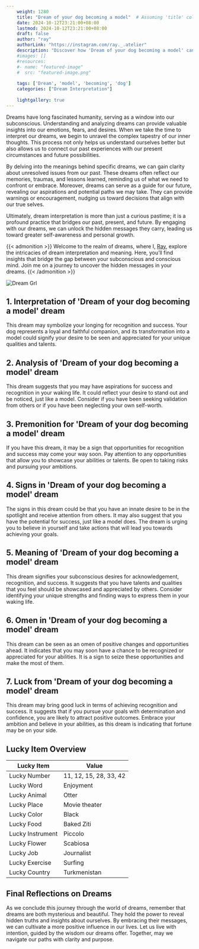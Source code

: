 ```yaml
---
    weight: 1280
    title: "Dream of your dog becoming a model"  # Assuming 'title' column exists
    date: 2024-10-12T23:21:00+08:00
    lastmod: 2024-10-12T23:21:00+08:00
    draft: false
    author: "ray"
    authorLink: "https://instagram.com/ray._.atelier"
    description: "Discover how 'Dream of your dog becoming a model' can interpret your future and uncover its significant meanings in your life."
    #images: []
    #resources:
    #- name: "featured-image"
    #  src: "featured-image.png"
    
    tags: ['Dream', 'model', 'becoming', 'dog']
    categories: ["Dream Interpretation"]
    
    lightgallery: true
---
```

    
Dreams have long fascinated humanity, serving as a window into our subconscious. Understanding and analyzing dreams can provide valuable insights into our emotions, fears, and desires. When we take the time to interpret our dreams, we begin to unravel the complex tapestry of our inner thoughts. This process not only helps us understand ourselves better but also allows us to connect our past experiences with our present circumstances and future possibilities.

By delving into the meanings behind specific dreams, we can gain clarity about unresolved issues from our past. These dreams often reflect our memories, traumas, and lessons learned, reminding us of what we need to confront or embrace. Moreover, dreams can serve as a guide for our future, revealing our aspirations and potential paths we may take. They can provide warnings or encouragement, nudging us toward decisions that align with our true selves.

Ultimately, dream interpretation is more than just a curious pastime; it is a profound practice that bridges our past, present, and future. By engaging with our dreams, we can unlock the hidden messages they carry, leading us toward greater self-awareness and personal growth.

{{< admonition >}}
Welcome to the realm of dreams, where I, [Ray](https://instagram.com/ray._.atelier), explore the intricacies of dream interpretation and meaning. Here, you’ll find insights that bridge the gap between your subconscious and conscious mind. Join me on a journey to uncover the hidden messages in your dreams.
{{< /admonition >}}

![Dream Grl](https://cdn.pixabay.com/photo/2017/11/02/03/35/gothic-2910057_1280.jpg "Dream Grl")

## 1. Interpretation of 'Dream of your dog becoming a model' dream
 This dream may symbolize your longing for recognition and success. Your dog represents a loyal and faithful companion, and its transformation into a model could signify your desire to be seen and appreciated for your unique qualities and talents.

## 2. Analysis of 'Dream of your dog becoming a model' dream
 This dream suggests that you may have aspirations for success and recognition in your waking life. It could reflect your desire to stand out and be noticed, just like a model. Consider if you have been seeking validation from others or if you have been neglecting your own self-worth.

## 3. Premonition for 'Dream of your dog becoming a model' dream
 If you have this dream, it may be a sign that opportunities for recognition and success may come your way soon. Pay attention to any opportunities that allow you to showcase your abilities or talents. Be open to taking risks and pursuing your ambitions.

## 4. Signs in 'Dream of your dog becoming a model' dream
 The signs in this dream could be that you have an innate desire to be in the spotlight and receive attention from others. It may also suggest that you have the potential for success, just like a model does. The dream is urging you to believe in yourself and take actions that will lead you towards achieving your goals.

## 5. Meaning of 'Dream of your dog becoming a model' dream
 This dream signifies your subconscious desires for acknowledgement, recognition, and success. It suggests that you have talents and qualities that you feel should be showcased and appreciated by others. Consider identifying your unique strengths and finding ways to express them in your waking life.

## 6. Omen in 'Dream of your dog becoming a model' dream
 This dream can be seen as an omen of positive changes and opportunities ahead. It indicates that you may soon have a chance to be recognized or appreciated for your abilities. It is a sign to seize these opportunities and make the most of them.

## 7. Luck from 'Dream of your dog becoming a model' dream
 This dream may bring good luck in terms of achieving recognition and success. It suggests that if you pursue your goals with determination and confidence, you are likely to attract positive outcomes. Embrace your ambition and believe in your abilities, as this dream is indicating that fortune may be on your side.

## Lucky Item Overview
| Lucky Item          | Value              |
|---------------|--------------------|
| Lucky Number        | 11, 12, 15, 28, 33, 42  |
| Lucky Word          | Enjoyment |
| Lucky Animal        | Otter |
| Lucky Place         | Movie theater     |
| Lucky Color         | Black     |
| Lucky Food          | Baked Ziti      |
| Lucky Instrument    | Piccolo |
| Lucky Flower        | Scabiosa    |
| Lucky Job           | Journalist       |
| Lucky Exercise      | Surfing  |
| Lucky Country       | Turkmenistan    |


##  Final Reflections on Dreams

As we conclude this journey through the world of dreams, remember that dreams are both mysterious and beautiful. They hold the power to reveal hidden truths and insights about ourselves. By embracing their messages, we can cultivate a more positive influence in our lives. Let us live with intention, guided by the wisdom our dreams offer. Together, may we navigate our paths with clarity and purpose.
